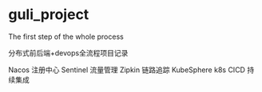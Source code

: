# guli_project
The first step of the whole process

分布式前后端+devops全流程项目记录


Nacos 注册中心
Sentinel 流量管理
Zipkin 链路追踪
KubeSphere k8s
CICD 持续集成
